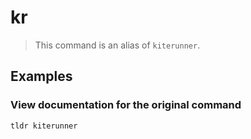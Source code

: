 # kr

> This command is an alias of `kiterunner`.

## Examples

### View documentation for the original command

```bash
tldr kiterunner
```
